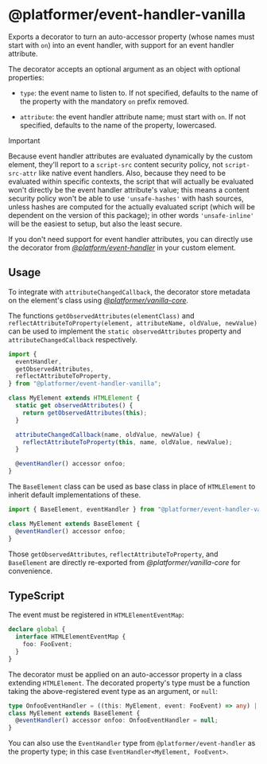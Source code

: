 # @platformer/event-handler-vanilla

Exports a decorator to turn an auto-accessor property (whose names must start with `on`) into an event handler, with support for an event handler attribute.

The decorator accepts an optional argument as an object with optional properties:

- `type`: the event name to listen to. If not specified, defaults to the name of the property with the mandatory `on` prefix removed.

- `attribute`: the event handler attribute name; must start with `on`. If not specified, defaults to the name of the property, lowercased.

> [!IMPORTANT]
> Because event handler attributes are evaluated dynamically by the custom element, they'll report to a `script-src` content security policy, not `script-src-attr` like native event handlers.
> Also, because they need to be evaluated within specific contexts, the script that will actually be evaluated won't directly be the event handler attribute's value;
> this means a content security policy won't be able to use `'unsafe-hashes'` with hash sources, unless hashes are computed for the actually evaluated script (which will be dependent on the version of this package);
> in other words `'unsafe-inline'` will be the easiest to setup, but also the least secure.
>
> If you don't need support for event handler attributes, you can directly use the decorator from [_@platform/event-handler_](../core/README.md#decorator) in your custom element.

## Usage

To integrate with `attributeChangedCallback`, the decorator store metadata on the element's class using [_@platformer/vanilla-core_](../../vanilla-core/README.md).

The functions `getObservedAttributes(elementClass)` and `reflectAttributeToProperty(element, attributeName, oldValue, newValue)`
can be used to implement the `static observedAttributes` property and `attributeChangedCallback` respectively.

```js
import {
  eventHandler,
  getObservedAttributes,
  reflectAttributeToProperty,
} from "@platformer/event-handler-vanilla";

class MyElement extends HTMLElement {
  static get observedAttributes() {
    return getObservedAttributes(this);
  }

  attributeChangedCallback(name, oldValue, newValue) {
    reflectAttributeToProperty(this, name, oldValue, newValue);
  }

  @eventHandler() accessor onfoo;
}
```

The `BaseElement` class can be used as base class in place of `HTMLElement` to inherit default implementations of these.

```js
import { BaseElement, eventHandler } from "@platformer/event-handler-vanilla";

class MyElement extends BaseElement {
  @eventHandler() accessor onfoo;
}
```

Those `getObservedAttributes`, `reflectAttributeToProperty`, and `BaseElement` are directly re-exported from _@platformer/vanilla-core_ for convenience.

## TypeScript

The event must be registered in `HTMLElementEventMap`:

```ts
declare global {
  interface HTMLElementEventMap {
    foo: FooEvent;
  }
}
```

The decorator must be applied on an auto-accessor property in a class extending `HTMLElement`.
The decorated property's type must be a function taking the above-registered event type as an argument, or `null`:

```ts
type OnfooEventHandler = ((this: MyElement, event: FooEvent) => any) | null;
class MyElement extends BaseElement {
  @eventHandler() accessor onfoo: OnfooEventHandler = null;
}
```

You can also use the `EventHandler` type from `@platformer/event-handler` as the property type; in this case `EventHandler<MyElement, FooEvent>`.
